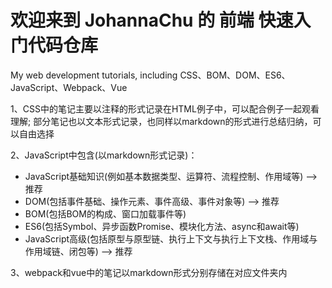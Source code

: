 # 欢迎来到 JohannaChu 的 前端 快速入门代码仓库
My web development tutorials, including CSS、BOM、DOM、ES6、JavaScript、Webpack、Vue

1、CSS中的笔记主要以注释的形式记录在HTML例子中，可以配合例子一起观看理解; 部分笔记也以文本形式记录，也同样以markdown的形式进行总结归纳，可以自由选择

2、JavaScript中包含(以markdown形式记录)：
- JavaScript基础知识(例如基本数据类型、运算符、流程控制、作用域等) --> 推荐
- DOM(包括事件基础、操作元素、事件高级、事件对象等) --> 推荐
- BOM(包括BOM的构成、窗口加载事件等)
- ES6(包括Symbol、异步函数Promise、模块化方法、async和await等)
- JavaScript高级(包括原型与原型链、执行上下文与执行上下文栈、作用域与作用域链、闭包等) --> 推荐
    
3、webpack和vue中的笔记以markdown形式分别存储在对应文件夹内


